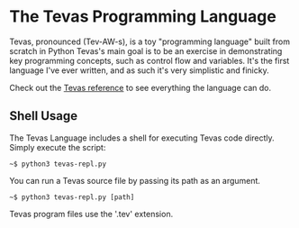 # The Tevas Programming Language

Tevas, pronounced (Tev-AW-s), is a toy "programming language" built from scratch in Python Tevas's main goal is to be an exercise in demonstrating key programming concepts, such as control flow and variables. It's the first language I've ever written, and as such it's very simplistic and finicky.

Check out the [Tevas reference](doc/Tevas-reference.md) to see everything the language can do.

## Shell Usage
The Tevas Language includes a shell for executing Tevas code directly. Simply execute the script:
```
~$ python3 tevas-repl.py
```
You can run a Tevas source file by passing its path as an argument.
```
~$ python3 tevas-repl.py [path]
```
Tevas program files use the '.tev' extension.